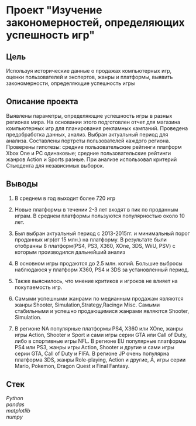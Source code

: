 # Проект "Изучение закономерностей, определяющих успешность игр"


## Цель
Используя исторические данные о продажах компьютерных игр, оценки пользователей и экспертов, жанры и платформы, выявить закономерности, определяющие успешность игры 

## Описание проекта
Выявлены параметры, определяющие успешность игры в разных регионах мира. На
основании этого подготовлен отчет для магазина компьютерных игр для планирования
рекламных кампаний. Проведена предобработка данных, анализ. Выбран актуальный
период для анализа. Составлены портреты пользователей каждого региона. Проверены
гипотезы: средние пользовательские рейтинги платформ Xbox One и PC одинаковые;
средние пользовательские рейтинги жанров Action и Sports разные. При анализе использовал критерий Стьюдента для независимых выборок.

## Выводы
1) В среднем в год выходит более 720 игр

2) Новые платформы в течении 2-3 лет входят в пик по проданным играм. В среднем платформы пользуются популярностью около 10 лет.

3) Был выбран актуальный период с 2013-2015гг. и минимальный порог проданных игр(от 15 млн.) на платформу. В результате были отобранны 8 платформ(PS4, PS3, X360, XOne, 3DS, WiiU, PSV) с которым производился дальнейший анализ

4) В основном игры продаются до 2.5 млн. копий. Большие выбросы наблюдаюся у платформ X360, PS4 и 3DS за установленный период.

5) Также выяснилось, что мнение критиков и игроков не влияет на покупаемость игр.

6) Самыми успешными жанрами по медианным продажам являются жанры Shooter, Simulation,Strategy,Racingи Misc. Самыми стабильными и успешно продающимися жанрами являются Shooter, Simulation.

7) В регионе NA популярные платформы PS4, X360 или XOne, жанры игры Action, Shooter и Sport и сами игры серии GTA или Call of Duty, либо в спортивные игры NFL. В регионе EU популярные платформы PS4 или PS3, жанры игры Action, Shooter и другие и сами игры серии GTA, Call of Duty и FIFA. В регионе JP очень популярна платформа 3DS, жанры Role-playing, Action и другие, A, игры серии Mario, Pokemon, Dragon Quest и Final Fantasy.
## Стек
*Python*  
*pandas*  
*matplotlib*  
*numpy*
